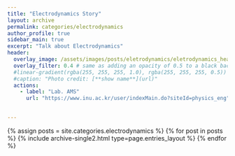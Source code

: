 ```yaml
---
title: "Electrodynamics Story"
layout: archive
permalink: categories/electrodynamics
author_profile: true
sidebar_main: true
excerpt: "Talk about Electrodynamics"
header:
  overlay_image: /assets/images/posts/eletrodynamics/eletrodynamics_header2.jpg
  overlay_filter: 0.4 # same as adding an opacity of 0.5 to a black background
  #linear-gradient(rgba(255, 255, 255, 1.0), rgba(255, 255, 255, 0.5))
  #caption: "Photo credit: [**show name**](url)"
  actions:
    - label: "Lab. AMS"
      url: "https://www.inu.ac.kr/user/indexMain.do?siteId=physics_eng"
      

---
```




{% assign posts = site.categories.electrodynamics %}
{% for post in posts %} {% include archive-single2.html type=page.entries_layout %} {% endfor %}